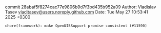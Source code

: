 commit 28abaf5f8274cac77e9806b9d7f3bd435b952a09
Author: Vladislav Tasev <vladitasev@users.noreply.github.com>
Date:   Tue May 27 10:53:41 2025 +0300

    chore(framework): make OpenUI5Support promise consistent (#11590)
